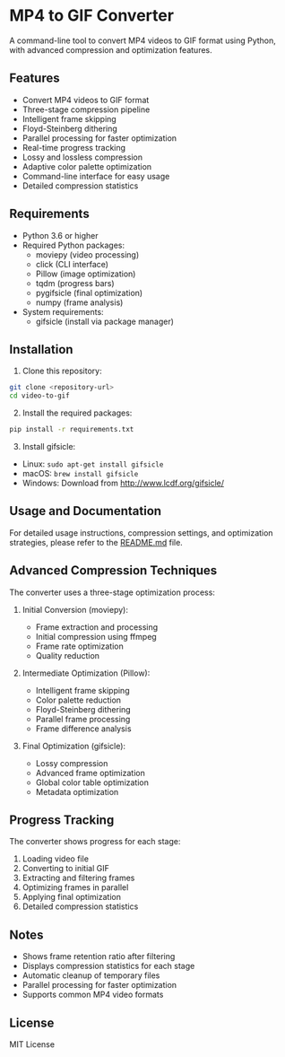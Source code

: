 # MP4 to GIF Converter

A command-line tool to convert MP4 videos to GIF format using Python, with advanced compression and optimization features.

## Features

- Convert MP4 videos to GIF format
- Three-stage compression pipeline
- Intelligent frame skipping
- Floyd-Steinberg dithering
- Parallel processing for faster optimization
- Real-time progress tracking
- Lossy and lossless compression
- Adaptive color palette optimization
- Command-line interface for easy usage
- Detailed compression statistics

## Requirements

- Python 3.6 or higher
- Required Python packages:
  - moviepy (video processing)
  - click (CLI interface)
  - Pillow (image optimization)
  - tqdm (progress bars)
  - pygifsicle (final optimization)
  - numpy (frame analysis)
- System requirements:
  - gifsicle (install via package manager)

## Installation

1. Clone this repository:
```bash
git clone <repository-url>
cd video-to-gif
```

2. Install the required packages:
```bash
pip install -r requirements.txt
```

3. Install gifsicle:
- Linux: `sudo apt-get install gifsicle`
- macOS: `brew install gifsicle`
- Windows: Download from http://www.lcdf.org/gifsicle/

## Usage and Documentation

For detailed usage instructions, compression settings, and optimization strategies, please refer to the [README.md](README.md) file.

## Advanced Compression Techniques

The converter uses a three-stage optimization process:

1. Initial Conversion (moviepy):
   - Frame extraction and processing
   - Initial compression using ffmpeg
   - Frame rate optimization
   - Quality reduction

2. Intermediate Optimization (Pillow):
   - Intelligent frame skipping
   - Color palette reduction
   - Floyd-Steinberg dithering
   - Parallel frame processing
   - Frame difference analysis

3. Final Optimization (gifsicle):
   - Lossy compression
   - Advanced frame optimization
   - Global color table optimization
   - Metadata optimization

## Progress Tracking

The converter shows progress for each stage:
1. Loading video file
2. Converting to initial GIF
3. Extracting and filtering frames
4. Optimizing frames in parallel
5. Applying final optimization
6. Detailed compression statistics

## Notes

- Shows frame retention ratio after filtering
- Displays compression statistics for each stage
- Automatic cleanup of temporary files
- Parallel processing for faster optimization
- Supports common MP4 video formats

## License

MIT License
